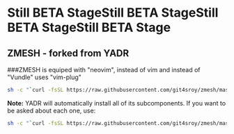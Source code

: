 # Still BETA StageStill BETA StageStill BETA StageStill BETA Stage

## ZMESH - forked from YADR
###ZMESH is equiped with "neovim", instead of vim and instead of "Vundle" uses "vim-plug"
```bash
sh -c "`curl -fsSL https://raw.githubusercontent.com/git4sroy/zmesh/master/install.sh`"
```

**Note:** YADR will automatically install all of its subcomponents. If you want to be asked
about each one, use:

```bash
sh -c "`curl -fsSL https://raw.githubusercontent.com/git4sroy/zmesh/master/install.sh`" -s ask
```
